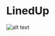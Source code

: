 # LinedUp

![alt text](https://github.com/FlowerOfTheBridges/LinedUp/tree/master/first_prototype/mockups/Login.png?raw=true "mockup")